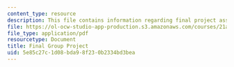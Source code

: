 ```yaml
---
content_type: resource
description: This file contains information regarding final project assignment sheet.
file: https://ol-ocw-studio-app-production.s3.amazonaws.com/courses/21a-801j-cross-cultural-investigations-technology-and-development-fall-2012/5e85c27c1d08bda98f230b2334bd3bea_MIT21A_801JF12_FinGrouPr.pdf
file_type: application/pdf
resourcetype: Document
title: Final Group Project
uid: 5e85c27c-1d08-bda9-8f23-0b2334bd3bea
---
```


